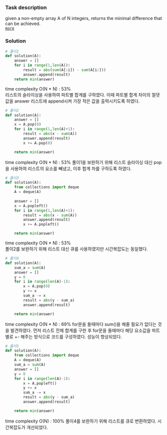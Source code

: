 ### Task description
given a non-empty array A of N integers, returns the minimal difference that can be achieved.  
[`more`](https://app.codility.com/programmers/lessons/3-time_complexity/tape_equilibrium/)

### Solution
```python
# 풀이1
def solution(A):
    answer = []
    for i in range(1,len(A)):
        result = abs(sum(A[:i]) - sum(A[i:]))
        answer.append(result)
    return min(answer)
```
time complexity O(N * N) : 53%  
리스트의 슬라이싱을 사용하여 파트별 합계를 구하였다. 이때 파트별 합계 차이의 절댓값을 answer 리스트에 append시켜 가장 작은 값을 출력시키도록 하였다.  
  

```python
# 풀이2
def solution(A):
    answer = []
    x = A.pop(0)
    for i in range(1,len(A)+1):
        result = abs(x - sum(A))
        answer.append(result)
        x += A.pop(0)

    return min(answer)
```
time complexity O(N * N) : 53%
풀이1을 보완하기 위해 리스트 슬라이싱 대신 pop을 사용하여 리스트의 요소를 빼냈고, 이후 합계 차를 구하도록 하였다.  
  

```python
# 풀이3
def solution(A):
    from collections import deque
    A = deque(A)
    
    answer = []
    x = A.popleft()
    for i in range(1,len(A)+1):
        result = abs(x - sum(A))
        answer.append(result)
        x += A.popleft()

    return min(answer)
```
time complexity O(N * N) : 53%  
풀이2를 보완하기 위해 리스트 대신 큐를 사용하였지만 시간복잡도는 동일했다.  
  

```python
# 풀이4
def solution(A):
    sum_a = sum(A)
    answer = []
    y = 0
    for i in range(len(A)-1):
        x = A.pop(0)
        y += x
        sum_a -= x
        result = abs(y - sum_a)
        answer.append(result)

    return min(answer)
```
time complexity O(N * N) : 69%
for문을 돌때마다 sum()을 해줄 필요가 없다는 것을 발견하였다. 먼저 리스트 전체 합계를 구한 후 for문을 돌때마다 해당 요소값을 파트별로 +- 해주는 방식으로 코드를 구성하였다. 성능이 향상되었다.  
  

```python
# 풀이5
def solution(A):
    from collections import deque
    A = deque(A)
    sum_a = sum(A)
    answer = []
    y = 0
    for i in range(len(A)-1):
        x = A.popleft()
        y += x
        sum_a -= x
        result = abs(y - sum_a)
        answer.append(result)

    return min(answer)
```
time complexity O(N) : 100%
풀이4를 보완하기 위해 리스트를 큐로 변환하였다. 시간복잡도가 개선되었다.  
  

